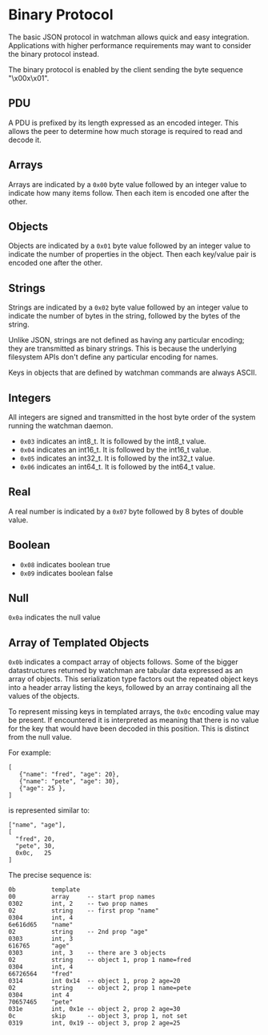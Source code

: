 # Binary Protocol

The basic JSON protocol in watchman allows quick and easy integration.
Applications with higher performance requirements may want to consider the
binary protocol instead.

The binary protocol is enabled by the client sending the byte sequence
"\x00x\x01".

## PDU

A PDU is prefixed by its length expressed as an encoded integer.  This allows
the peer to determine how much storage is required to read and decode it.

## Arrays

Arrays are indicated by a `0x00` byte value followed by an integer value to
indicate how many items follow.  Then each item is encoded one after the other.

## Objects

Objects are indicated by a `0x01` byte value followed by an integer value to
indicate the number of properties in the object.  Then each key/value pair is
encoded one after the other.

## Strings

Strings are indicated by a `0x02` byte value followed by an integer value to
indicate the number of bytes in the string, followed by the bytes of the
string.

Unlike JSON, strings are not defined as having any particular encoding; they
are transmitted as binary strings.  This is because the underlying filesystem
APIs don't define any particular encoding for names.

Keys in objects that are defined by watchman commands are always ASCII.

## Integers

All integers are signed and transmitted in the host byte order of the system
running the watchman daemon.

 * `0x03` indicates an int8_t.  It is followed by the int8_t value.
 * `0x04` indicates an int16_t. It is followed by the int16_t value.
 * `0x05` indicates an int32_t. It is followed by the int32_t value.
 * `0x06` indicates an int64_t. It is followed by the int64_t value.

## Real

A real number is indicated by a `0x07` byte followed by 8 bytes of double value.

## Boolean

 * `0x08` indicates boolean true
 * `0x09` indicates boolean false

## Null

`0x0a` indicates the null value

## Array of Templated Objects

`0x0b` indicates a compact array of objects follows.  Some of the bigger
datastructures returned by watchman are tabular data expressed as an array
of objects.  This serialization type factors out the repeated object keys
into a header array listing the keys, followed by an array continaing
all the values of the objects.

To represent missing keys in templated arrays, the `0x0c` encoding value may
be present.  If encountered it is interpreted as meaning that there is no value
for the key that would have been decoded in this position.  This is distinct
from the null value.

For example:

```
[
   {"name": "fred", "age": 20},
   {"name": "pete", "age": 30},
   {"age": 25 },
]
```

is represented similar to:

```
["name", "age"],
[
  "fred", 20,
  "pete", 30,
  0x0c,   25
]
```

The precise sequence is:

```
0b          template
00          array     -- start prop names
0302        int, 2    -- two prop names
02          string    -- first prop "name"
0304        int, 4
6e616d65    "name"
02          string    -- 2nd prop "age"
0303        int, 3
616765      "age"
0303        int, 3    -- there are 3 objects
02          string    -- object 1, prop 1 name=fred
0304        int, 4
66726564    "fred"
0314        int 0x14  -- object 1, prop 2 age=20
02          string    -- object 2, prop 1 name=pete
0304        int 4
70657465    "pete"
031e        int, 0x1e -- object 2, prop 2 age=30
0c          skip      -- object 3, prop 1, not set
0319        int, 0x19 -- object 3, prop 2 age=25
```


